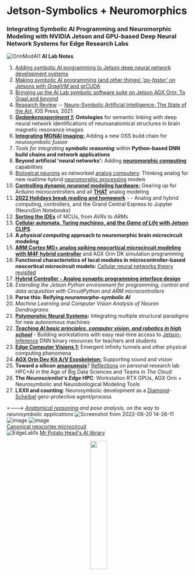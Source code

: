 # Jetson-Symbolics + Neuromorphics
### Integrating Symbolic AI Programming and Neuromorphic Modeling with NVIDIA Jetson and GPU-based Deep Neural Network Systems for Edge Research Labs


![OrinModAI1](https://user-images.githubusercontent.com/71346897/173706883-8b9418da-0ce3-4aed-a1ad-c10251d9fb43.png)
**AI Lab Notes**
 1. [Adding symbolic AI programming to Jetson deep neural network development systems](https://github.com/rtrelease/Jetson-Symbolics/blob/main/Adding%20symbolic%20programming%20tools%20to%20Jetson.md)
 2. [Making symbolic AI programming (and other things) *'go-faster'* on Jetsons with *GraalVM* and grCUDA](https://github.com/rtrelease/Jetson-Symbolics/blob/main/AI%20Lab%20Notes2a.md)
 3. [Bringing up the AI Lab symbolic software suite on Jetson AGX Orin: To Graal and *beyond*](https://github.com/rtrelease/Jetson-Symbolics/blob/main/OrinInstall2Graal.md)
 4. [Research Review](https://github.com/rtrelease/Jetson-Symbolics/blob/main/NS-SOTA-2021.md) -- [Neuro-Symbolic Artificial Intelligence: The State of the Art,](https://ebooks.iospress.nl/ISBN/978-1-64368-245-7) IOS Press, 2021
 5. [***Gedankenexperiment 1:***](https://github.com/rtrelease/Jetson-Symbolics/blob/main/Onto1.md) **Ontologies** for semantic linking with deep neural network identifications of neuroanatomical structures in brain magnetic resonance images
 6. **[Integrating](https://github.com/rtrelease/Jetson-Symbolics/blob/main/Monai0.md) [MONAI](https://monai.io/index.html) [imaging:](https://github.com/Project-MONAI/tutorials/blob/main/3d_segmentation/brats_segmentation_3d.ipynb)** Adding a new OSS build chain for *neurosymbolic fusion*
 7. *Tools for integrating* ***symbolic reasoning*** *within* **Python-based DNN build chains and network applications**
 8. **Beyond artificial 'neural networks':** Adding [**neuromorphic computing**](https://arxiv.org/pdf/2105.05956.pdf) capabilities
 9. [Biological neurons](https://neuroml-db.org/gallery) as networked [analog computers](https://www.degruyter.com/document/doi/10.1515/9783110787740/html): Thinking analog for new realtime hybrid [neuromorphic processing](https://the-analog-thing.org/docs/dirhtml/rst/applications/hindmash_rose_neuron/spiking_neuron/) models
 10. **[Controlling dynamic *neuronal* modeling hardware:](https://github.com/rtrelease/Jetson-Symbolics/blob/main/Arduino.md)** Gearing up for Arduino microcontrollers and all [**THAT**](https://the-analog-thing.org/wiki/) analog modeling
 11.  [**2022 Holidays break reading and homework**](https://github.com/rtrelease/Jetson-Symbolics/blob/main/2022HolidayReading.md) - - Analog and hybrid computing, controllers, and the Grand Central Express to Jupyter (NeuroSim Notebooks)
 12. [**Sorting the IDEs**](https://github.com/rtrelease/Jetson-Symbolics/blob/main/Arduino2.md) of MCUs, from *AVRs* to *ARMs*
 13. [**Cellular automata, Turing machines, and the *Game of Life* with Jetson CLIPS**](https://github.com/rtrelease/Jetson-Symbolics/blob/main/GameOfLife.md) 
 14. **A *physical computing* approach to neuromorphic brain microcircuit modeling** 
 15. [**ARM Cortex M0+ analog spiking neocortical microcircuit modeling with M4F hybrid controller**](https://github.com/rtrelease/Jetson-Symbolics/blob/main/M4_Controller-CorticalMicrocircuitLayout.md) and AGX Orin DK simulation programming
 16. **Functional characteristics of local modules in microcontroller-based neocortical microcircuit models:**  [Cellular neural networks theory revisited](https://link.springer.com/chapter/10.1007/978-94-017-0261-4_1)
 17. [**Hybrid Controller - Analog synaptic programming interface design**](https://github.com/rtrelease/Jetson-Symbolics-Neuromorphics/blob/main/M4-HybridController.md)
 18. *Extending the Jetson Python environment for programming, control and data acquisition with CircuitPython and ARM microcontrollers*
 19. **Parse this: Reifying *neuromorpho-symbolic AI***
 20. *Machine Learning and Computer Vision Analysis of Neuron Dendrograms*
 21. **<ins>Polymorphic Neural Systems</ins>:** Integrating multiple structural paradigms for new autonomous machines
 22. [***Teaching AI basic principles, computer vision, and robotics in high school***](https://github.com/rtrelease/Jetson-Symbolics-Neuromorphics/blob/main/STEM-AI.md) - Building workstations with easy real-time access to [Jetson-Inference](https://github.com/dusty-nv/jetson-inference/tree/master) DNN binary resources for teachers and students
 23. [**Edge Computer Visions 1:**](https://github.com/rtrelease/Jetson-Symbolics-Neuromorphics/blob/main/ComputerVisions1.md) Emergent infinity tunnels and other physical computing phenomena
 24. [**AGX Orin Dev Kit A/V Exoskeleton:**](https://github.com/rtrelease/Jetson-Symbolics/blob/main/OrinExoSkel.md) Supporting sound and vision
 25. **Toward a silicon [amanuensis](https://en.wikipedia.org/wiki/Amanuensis)**? [Reflections](https://github.com/rtrelease/Jetson-Symbolics/blob/main/AI-HypeCycle2022.md) on personal research lab HPC+AI in the Age of Big Data Sciences and Teams in *The Cloud*
 26. **The *Neuroscientist's Edge* HPC**: Workstation RTX GPUs, AGX Orin + Neurosymbolic and Neurobiological Modeling Tools
 27.  **LXXII and counting**: Neurosymbolic development as a [Diamond](https://en.wikipedia.org/wiki/Marian_Diamond)-[Scheibel](https://en.wikipedia.org/wiki/Arnold_Scheibel) gero-protective agent/process
 
*=---> [Anatomical reasoning](https://anatomypubs.onlinelibrary.wiley.com/doi/10.1002/ar.b.20095) and pose analysis, on the way to neurosymbolic applications*
![Screenshot from 2022-08-20 14-26-11](https://user-images.githubusercontent.com/71346897/185767485-fe8d63db-265b-4e14-b944-41e4bf9cac07.png)
![image](https://user-images.githubusercontent.com/71346897/190292083-afe25486-1989-405e-b332-a76527964701.png)
![image](https://user-images.githubusercontent.com/71346897/189025287-12f64115-7108-43a8-b5db-c03ffbf62075.jpeg)           
[Canonical neocortex microcircuit](https://academic.oup.com/book/24640)           
![EdgeLab1s](https://user-images.githubusercontent.com/71346897/198853015-1dd3763c-1a5b-4120-a26f-c5e07234a858.png)
[Mr Potato Head's AI library](https://github.com/rtrelease/Jetson-Symbolics/blob/main/PotatoHeadAILibrary.md)

<p align="center">
<img src="https://github.com/rtrelease/Jetson-Symbolics-Neuromorphics/assets/71346897/ef5ac31e-0dff-4a80-9266-9d14bdb81790" width=30% height=30% />
</p>
